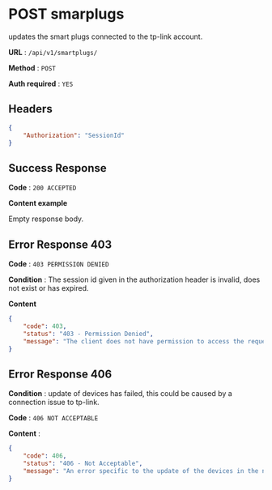 # POST smarplugs

updates the smart plugs connected to the tp-link account.

**URL** : `/api/v1/smartplugs/`

**Method** : `POST`

**Auth required** : `YES`

## Headers

```json
{
    "Authorization": "SessionId"
}
```

## Success Response

**Code** : `200 ACCEPTED`

**Content example**

Empty response body.


## Error Response 403

**Code** : `403 PERMISSION DENIED`

**Condition** : The session id given in the authorization header is invalid, does not exist or has expired.

**Content**

```json
{
    "code": 403,
    "status": "403 - Permission Denied",
    "message": "The client does not have permission to access the requested resource."
}
```

## Error Response 406

**Condition** : update of devices has failed, this could be caused by a connection issue to tp-link.

**Code** : `406 NOT ACCEPTABLE`

**Content** :

```json
{
    "code": 406,
    "status": "406 - Not Acceptable",
    "message": "An error specific to the update of the devices in the node server."
}
```